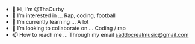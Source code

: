 - 👋 Hi, I’m @ThaCurby
- 👀 I’m interested in ... Rap, coding, football
- 🌱 I’m currently learning ... A lot
- 💞️ I’m looking to collaborate on ... Coding / rap
- 📫 How to reach me ... Through my email saddocrealmusic@gmail.com

<!---
ThaCurby/ThaCurby is a ✨ special ✨ repository because its `README.md` (this file) appears on your GitHub profile.
You can click the Preview link to take a look at your changes.
--->

